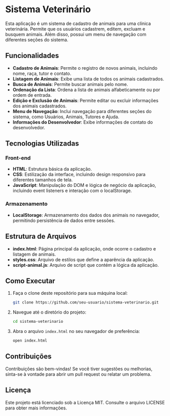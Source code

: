 
# Sistema Veterinário

Esta aplicação é um sistema de cadastro de animais para uma clínica veterinária. Permite que os usuários cadastrem, editem, excluam e busquem animais. Além disso, possui um menu de navegação com diferentes seções do sistema.

## Funcionalidades

- **Cadastro de Animais**: Permite o registro de novos animais, incluindo nome, raça, tutor e contato.
- **Listagem de Animais**: Exibe uma lista de todos os animais cadastrados.
- **Busca de Animais**: Permite buscar animais pelo nome.
- **Ordenação da Lista**: Ordena a lista de animais alfabeticamente ou por ordem de entrada.
- **Edição e Exclusão de Animais**: Permite editar ou excluir informações dos animais cadastrados.
- **Menu de Navegação**: Inclui navegação para diferentes seções do sistema, como Usuários, Animais, Tutores e Ajuda.
- **Informações do Desenvolvedor**: Exibe informações de contato do desenvolvedor.

## Tecnologias Utilizadas

### Front-end

- **HTML**: Estrutura básica da aplicação.
- **CSS**: Estilização da interface, incluindo design responsivo para diferentes tamanhos de tela.
- **JavaScript**: Manipulação do DOM e lógica de negócio da aplicação, incluindo event listeners e interação com o localStorage.

### Armazenamento

- **LocalStorage**: Armazenamento dos dados dos animais no navegador, permitindo persistência de dados entre sessões.

## Estrutura de Arquivos

- **index.html**: Página principal da aplicação, onde ocorre o cadastro e listagem de animais.
- **styles.css**: Arquivo de estilos que define a aparência da aplicação.
- **script-animal.js**: Arquivo de script que contém a lógica da aplicação.

## Como Executar

1. Faça o clone deste repositório para sua máquina local:
    ```bash
    git clone https://github.com/seu-usuario/sistema-veterinario.git
    ```

2. Navegue até o diretório do projeto:
    ```bash
    cd sistema-veterinario
    ```

3. Abra o arquivo `index.html` no seu navegador de preferência:
    ```bash
    open index.html
    ```

## Contribuições

Contribuições são bem-vindas! Se você tiver sugestões ou melhorias, sinta-se à vontade para abrir um pull request ou relatar um problema.

## Licença

Este projeto está licenciado sob a Licença MIT. Consulte o arquivo LICENSE para obter mais informações.
